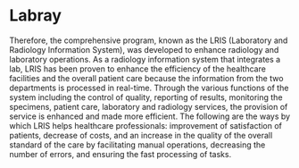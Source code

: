 # Labray
Therefore, the comprehensive program, known as the LRIS (Laboratory and Radiology Information System), was developed to enhance radiology and laboratory operations. As a radiology information system that integrates a lab, LRIS has been proven to enhance the efficiency of the healthcare facilities and the overall patient care because the information from the two departments is processed in real-time. 
Through the various functions of the system including the control of quality, reporting of results, monitoring the specimens, patient care, laboratory and radiology services, the provision of service is enhanced and made more efficient. 
The following are the ways by which LRIS helps healthcare professionals: improvement of satisfaction of patients, decrease of costs, and an increase in the quality of the overall standard of the care by facilitating manual operations, decreasing the number of errors, and ensuring the fast processing of tasks. 
